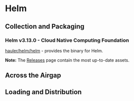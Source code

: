 # Helm

## Collection and Packaging

### Helm v3.13.0 - Cloud Native Computing Foundation

[hauler/helm/helm](https://rancher-airgap.s3.amazonaws.com/v1.1.2/hauler/helm/helm) - provides the binary for Helm.

**Note:** The [Releases](https://github.com/zackbradys/rancher-airgap/releases) page contain the most up-to-date assets.

## Across the Airgap

## Loading and Distribution